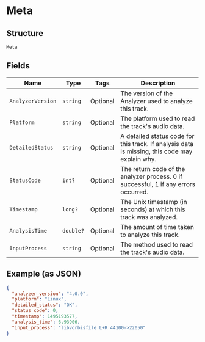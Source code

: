 
# Meta

## Structure

`Meta`

## Fields

| Name | Type | Tags | Description |
|  --- | --- | --- | --- |
| `AnalyzerVersion` | `string` | Optional | The version of the Analyzer used to analyze this track. |
| `Platform` | `string` | Optional | The platform used to read the track's audio data. |
| `DetailedStatus` | `string` | Optional | A detailed status code for this track. If analysis data is missing, this code may explain why. |
| `StatusCode` | `int?` | Optional | The return code of the analyzer process. 0 if successful, 1 if any errors occurred. |
| `Timestamp` | `long?` | Optional | The Unix timestamp (in seconds) at which this track was analyzed. |
| `AnalysisTime` | `double?` | Optional | The amount of time taken to analyze this track. |
| `InputProcess` | `string` | Optional | The method used to read the track's audio data. |

## Example (as JSON)

```json
{
  "analyzer_version": "4.0.0",
  "platform": "Linux",
  "detailed_status": "OK",
  "status_code": 0,
  "timestamp": 1495193577,
  "analysis_time": 6.93906,
  "input_process": "libvorbisfile L+R 44100->22050"
}
```

